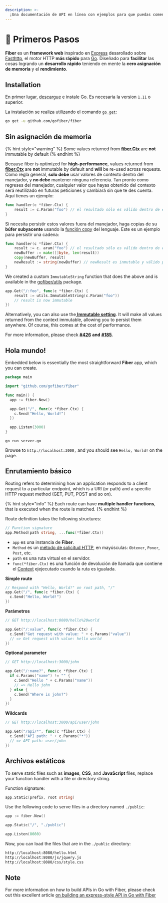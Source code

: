 ```yaml
---
description: >-
  ¡Una documentación de API en línea con ejemplos para que puedas comenzar a construir aplicaciones web con Fiber de inmediato!
---
```


# 📖 Primeros Pasos

**Fiber** es un **framework web** inspirado en [Express](https://github.com/expressjs/express) desarollado sobre [Fasthttp](https://github.com/valyala/fasthttp), el motor HTTP **más rápido** para [Go](https://golang.org/doc/). Diseñado para **facilitar** las cosas logrando un **desarrollo rápido** teniendo en mente la **cero asignación de memoria** y el **rendimiento**.

## Installation

En primer lugar, [descargue](https://golang.org/dl/) e instale Go. Es necesaria la version `1.11` o superior.

La instalación se realiza utilizando el comando [`go get`](https://golang.org/cmd/go/#hdr-Add_dependencies_to_current_module_and_install_them):

```bash
go get -u github.com/gofiber/fiber
```

## Sin asignación de memoria

{% hint style="warning" %}
Some values returned from [**fiber.Ctx**](ctx.md) are **not** immutable by default
{% endhint %}

Because fiber is optimized for **high-performance**, values returned from [**fiber.Ctx**](ctx.md) are **not** immutable by default and **will** be re-used across requests. Como regla general, **solo debe** usar valores de contexto dentro del manejador, y **no debe** mantener ninguna referencia. Tan pronto como regreses del manejador, cualquier valor que hayas obtenido del contexto será reutilizado en futuras peticiones y cambiará sin que te des cuenta. Aquí tienes un ejemplo:

```go
func handler(c *fiber.Ctx) {
    result := c.Param("foo") // el resultado sólo es válido dentro de este método
}
```

Si necesita persistir estos valores fuera del manejador, haga copias de su **búfer subyacente** usando la [función copy](https://golang.org/pkg/builtin/#copy) del lenguaje. Este es un ejemplo para persistir una cadena:

```go
func handler(c *fiber.Ctx) {
    result := c. aram("foo") // el resultado sólo es válido dentro de este método
    newBuffer := make([]byte, len(result))
    copy(newBuffer, result)
    newResult := string(newBuffer) // newResult es inmutable y válido para siempre
}
```

We created a custom `ImmutableString` function that does the above and is available in the [gofiber/utils](https://github.com/gofiber/utils) package.

```go
app.Get("/:foo", func(c *fiber.Ctx) {
    result := utils.ImmutableString(c.Param("foo")) 
    // result is now immutable
})
```

Alternatively, you can also use the[ **Immutable setting**](app.md#settings). It will make all values returned from the context immutable, allowing you to persist them anywhere. Of course, this comes at the cost of performance.

For more information, please check [**\#426**](https://github.com/gofiber/fiber/issues/426) **and** [**\#185**](https://github.com/gofiber/fiber/issues/185).

## Hola mundo!

Embedded below is essentially the most straightforward **Fiber** app, which you can create.

```go
package main

import "github.com/gofiber/fiber"

func main() {
  app := fiber.New()

  app.Get("/", func(c *fiber.Ctx) {
    c.Send("Hello, World!")
  })

  app.Listen(3000)
}
```

```text
go run server.go
```

Browse to `http://localhost:3000,` and you should see `Hello, World!` on the page.

## Enrutamiento básico

Routing refers to determining how an application responds to a client request to a particular endpoint, which is a URI \(or path\) and a specific HTTP request method \(GET, PUT, POST and so on\).

{% hint style="info" %}
Each route can have **multiple handler functions**, that is executed when the route is matched.
{% endhint %}

Route definition takes the following structures:

```go
// Function signature
app.Method(path string, ...func(*fiber.Ctx))
```

* `app` es una instancia de **Fiber**.
* `Method` es un [método de solicitud HTTP](https://fiber.wiki/application#methods), en mayúsculas: `Obtener`, `Poner`, `Post`, etc.
* `path` es una ruta virtual en el servidor.
* `func(*fiber.Ctx)` es una función de devolución de llamada que contiene el [Context](https://fiber.wiki/context) ejejecutado cuando la ruta es igualada.

**Simple route**

```go
// Respond with "Hello, World!" on root path, "/"
app.Get("/", func(c *fiber.Ctx) {
  c.Send("Hello, World!")
})
```

**Parámetros**

```go
// GET http://localhost:8080/hello%20world

app.Get("/:value", func(c *fiber.Ctx) {
  c.Send("Get request with value: " + c.Params("value"))
  // => Get request with value: hello world
})
```

**Optional parameter**

```go
// GET http://localhost:3000/john

app.Get("/:name?", func(c *fiber.Ctx) {
  if c.Params("name") != "" {
    c.Send("Hello " + c.Params("name"))
    // => Hello john
  } else {
    c.Send("Where is john?")
  }
})
```

**Wildcards**

```go
// GET http://localhost:3000/api/user/john

app.Get("/api/*", func(c *fiber.Ctx) {
  c.Send("API path: " + c.Params("*"))
  // => API path: user/john
})
```

## Archivos estáticos

To serve static files such as **images**, **CSS**, and **JavaScript** files, replace your function handler with a file or directory string.

Function signature:

```go
app.Static(prefix, root string)
```

Use the following code to serve files in a directory named `./public`:

```go
app := fiber.New()

app.Static("/", "./public") 

app.Listen(8080)
```

Now, you can load the files that are in the `./public` directory:

```bash
http://localhost:8080/hello.html
http://localhost:8080/js/jquery.js
http://localhost:8080/css/style.css
```

## Note

For more information on how to build APIs in Go with Fiber, please check out this excellent article [on building an express-style API in Go with Fiber](https://blog.logrocket.com/express-style-api-go-fiber/)

